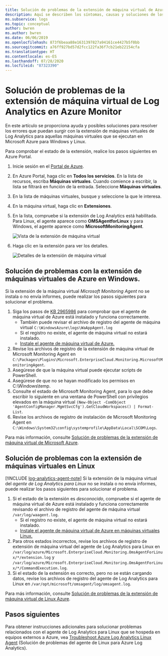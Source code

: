 ```yaml
---
title: Solución de problemas de la extensión de máquina virtual de Azure Log Analytics
description: Aquí se describen los síntomas, causas y soluciones de los problemas más comunes que surgen con la extensión de máquinas virtuales de Log Analytics para máquinas virtuales de Azure que se ejecutan en Windows y Linux.
ms.subservice: logs
ms.topic: conceptual
author: bwren
ms.author: bwren
ms.date: 06/06/2019
ms.openlocfilehash: 873f6beaa88e1631397827a94161ce4427b5f0bb
ms.sourcegitcommit: a76ff927bd57d2fcc122fa36f7cb21eb22154cfa
ms.translationtype: HT
ms.contentlocale: es-ES
ms.lasthandoff: 07/28/2020
ms.locfileid: "87323390"
---
```

# <a name="troubleshooting-the-log-analytics-vm-extension-in-azure-monitor"></a>Solución de problemas de la extensión de máquina virtual de Log Analytics en Azure Monitor
En este artículo se proporciona ayuda y posibles soluciones para resolver los errores que puedan surgir con la extensión de máquinas virtuales de Log Analytics para aquellas máquinas virtuales que se ejecutan en Microsoft Azure para Windows y Linux.

Para comprobar el estado de la extensión, realice los pasos siguientes en Azure Portal.

1. Inicie sesión en el [Portal de Azure](https://portal.azure.com).
2. En Azure Portal, haga clic en **Todos los servicios**. En la lista de recursos, escriba **Máquinas virtuales**. Cuando comience a escribir, la lista se filtrará en función de la entrada. Seleccione **Máquinas virtuales**.
3. En la lista de máquinas virtuales, busque y seleccione la que le interesa.
3. En la máquina virtual, haga clic en **Extensiones**.
4. En la lista, compruebe si la extensión de Log Analytics está habilitada.  Para Linux, el agente aparece como **OMSAgentforLinux** y para Windows, el agente aparece como **MicrosoftMonitoringAgent**.

   ![Vista de la extensión de máquina virtual](./media/vmext-troubleshoot/log-analytics-vmview-extensions.png)

4. Haga clic en la extensión para ver los detalles. 

   ![Detalles de la extensión de máquina virtual](./media/vmext-troubleshoot/log-analytics-vmview-extensiondetails.png)

## <a name="troubleshooting-azure-windows-vm-extension"></a>Solución de problemas con la extensión de máquinas virtuales de Azure en Windows.

Si la extensión de la máquina virtual *Microsoft Monitoring Agent* no se instala o no envía informes, puede realizar los pasos siguientes para solucionar el problema.

1. Siga los pasos de [KB 2965986](https://support.microsoft.com/kb/2965986#mt1) para comprobar que el agente de máquina virtual de Azure está instalado y funciona correctamente.
   * También puede revisar el archivo de registro del agente de máquina virtual `C:\WindowsAzure\logs\WaAppAgent.log`
   * Si el registro no existe, el agente de máquina virtual no estará instalado.
   * [Instale el agente de máquina virtual de Azure.](../learn/quick-collect-azurevm.md#enable-the-log-analytics-vm-extension)
2. Revise los archivos de registro de la extensión de máquina virtual de Microsoft Monitoring Agent en `C:\Packages\Plugins\Microsoft.EnterpriseCloud.Monitoring.MicrosoftMonitoringAgent`.
3. Asegúrese de que la máquina virtual puede ejecutar scripts de PowerShell.
4. Asegúrese de que no se hayan modificado los permisos en C:\Windows\temp.
5. Consulte el estado de Microsoft Monitoring Agent, para lo que debe escribir lo siguiente en una ventana de PowerShell con privilegios elevados en la máquina virtual `(New-Object -ComObject 'AgentConfigManager.MgmtSvcCfg').GetCloudWorkspaces() | Format-List`.
6. Revise los archivos de registro de instalación de Microsoft Monitoring Agent en `C:\Windows\System32\config\systemprofile\AppData\Local\SCOM\Logs`.

Para más información, consulte [Solución de problemas de la extensión de máquina virtual de Microsoft Azure](../../virtual-machines/extensions/oms-windows.md).

## <a name="troubleshooting-linux-vm-extension"></a>Solución de problemas con la extensión de máquinas virtuales en Linux
[!INCLUDE [log-analytics-agent-note](../../../includes/log-analytics-agent-note.md)] 
Si la extensión de la máquina virtual del *agente de Log Analytics para Linux* no se instala o no envía informes, puede realizar los pasos siguientes para solucionar el problema.

1. Si el estado de la extensión es *desconocido*, compruebe si el agente de máquina virtual de Azure está instalado y funciona correctamente revisando el archivo de registro del agente de máquina virtual `/var/log/waagent.log`.
   * Si el registro no existe, el agente de máquina virtual no estará instalado.
   * [Instale el agente de máquina virtual de Azure en máquinas virtuales Linux.](../learn/quick-collect-azurevm.md#enable-the-log-analytics-vm-extension)
2. Para otros estados incorrectos, revise los archivos de registro de extensión de máquina virtual del agente de Log Analytics para Linux en `/var/log/azure/Microsoft.EnterpriseCloud.Monitoring.OmsAgentForLinux/*/extension.log` y `/var/log/azure/Microsoft.EnterpriseCloud.Monitoring.OmsAgentForLinux/*/CommandExecution.log`.
3. Si el estado de la extensión es correcto, pero no se están cargando datos, revise los archivos de registro del agente de Log Analytics para Linux en `/var/opt/microsoft/omsagent/log/omsagent.log`.

Para más información, consulte [Solución de problemas de la extensión de máquina virtual de Linux Azure](../../virtual-machines/extensions/oms-linux.md).

## <a name="next-steps"></a>Pasos siguientes

Para obtener instrucciones adicionales para solucionar problemas relacionados con el agente de Log Analytics para Linux que se hospeda en equipos externos a Azure, vea [Troubleshoot Azure Log Analytics Linux Agent](agent-linux-troubleshoot.md) (Solución de problemas del agente de Linux para Azure Log Analytics).  

